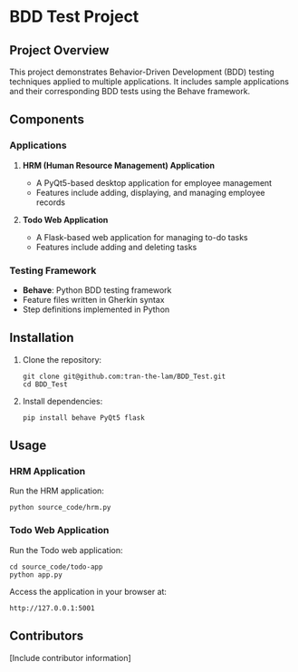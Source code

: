 # BDD Test Project

## Project Overview

This project demonstrates Behavior-Driven Development (BDD) testing techniques applied to multiple applications. It includes sample applications and their corresponding BDD tests using the Behave framework.

## Components

### Applications

1. **HRM (Human Resource Management) Application**
   - A PyQt5-based desktop application for employee management
   - Features include adding, displaying, and managing employee records

2. **Todo Web Application**
   - A Flask-based web application for managing to-do tasks
   - Features include adding and deleting tasks

### Testing Framework

- **Behave**: Python BDD testing framework
- Feature files written in Gherkin syntax
- Step definitions implemented in Python

## Installation

1. Clone the repository:
   ```
   git clone git@github.com:tran-the-lam/BDD_Test.git
   cd BDD_Test
   ```

2. Install dependencies:
   ```
   pip install behave PyQt5 flask
   ```

## Usage

### HRM Application

Run the HRM application:
```
python source_code/hrm.py
```

### Todo Web Application

Run the Todo web application:
```
cd source_code/todo-app
python app.py
```

Access the application in your browser at:
```
http://127.0.0.1:5001
```

## Contributors

[Include contributor information]